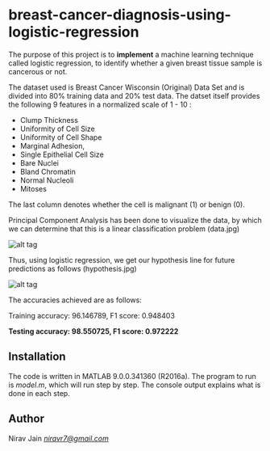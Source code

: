# breast-cancer-diagnosis-using-logistic-regression

The purpose of this project is to **implement** a machine learning technique called logistic regression, to identify whether a given breast tissue sample is cancerous or not. 

The dataset used is Breast Cancer Wisconsin (Original) Data Set and is divided into 80% training data and 20% test data. The datset itself provides the following 9 features in a normalized scale of 1 - 10 :
- Clump Thickness
- Uniformity of Cell Size
- Uniformity of Cell Shape
- Marginal Adhesion,
- Single Epithelial Cell Size
- Bare Nuclei
- Bland Chromatin
- Normal Nucleoli
- Mitoses

The last column denotes whether the cell is malignant (1) or benign (0).

Principal Component Analysis has been done to visualize the data, by which we can determine that this is a linear classification problem (data.jpg)

![alt tag](https://raw.githubusercontent.com/niravjain/breast-cancer-diagnosis-using-logistic-regression/master/data.jpg)

Thus, using logistic regression, we get our hypothesis line for future predictions as follows (hypothesis.jpg) 

![alt tag](https://raw.githubusercontent.com/niravjain/breast-cancer-diagnosis-using-logistic-regression/master/hypothesis.jpg)

The accuracies achieved are as follows:

Training accuracy: 96.146789, F1 score: 0.948403

**Testing accuracy: 98.550725, F1 score: 0.972222**

## Installation

The code is written in MATLAB 9.0.0.341360 (R2016a). The program to run is *model.m*, which will run step by step. The console output explains what is done in each step.

## Author
Nirav Jain *niravr7@gmail.com*
